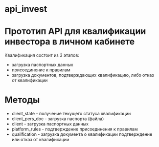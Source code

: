 # api_invest
# Прототип API для квалификации инвестора в личном кабинете

Квалификация состоит из 3 этапов:
  - загрузка паспортных данных
  - присоединение к правилам
  - загрузка документов, подтверждающих квалификацию, либо отказ от квалификации

# Методы

  - client_state - получение текущего статуса квалификации
  - client_pers_doc - загрузка паспорта (файла)
  - client - загрузка паспортных данных
  - platform_rules - подтверждение присоединения к правилам
  - qualification - загрузка документа о квалификации подтверждение или отказ от квалификации


